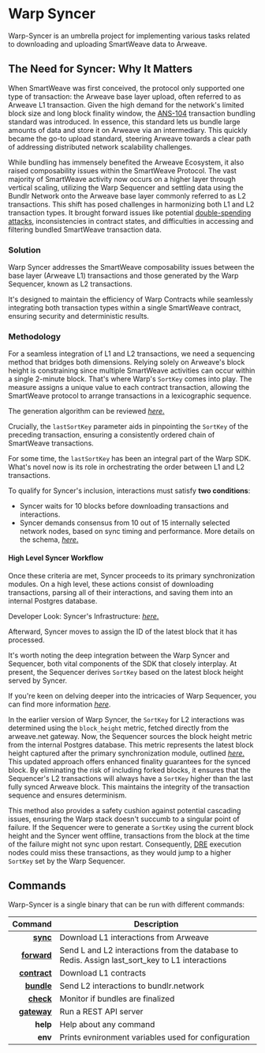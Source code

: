 # Warp Syncer

Warp-Syncer is an umbrella project for implementing various tasks related to downloading and uploading SmartWeave data to Arweave.

## The Need for Syncer: Why It Matters

When SmartWeave was first conceived, the protocol only supported one type of transaction: the Arweave base layer upload, often referred to as Arweave L1 transaction. Given the high demand for the network's limited block size and long block finality window, the [ANS-104](https://github.com/ArweaveTeam/arweave-standards/blob/master/ans/ANS-104.md) transaction bundling standard was introduced. In essence, this standard lets us bundle large amounts of data and store it on Arweave via an intermediary. This quickly became the go-to upload standard, steering Arweave towards a clear path of addressing distributed network scalability challenges.

While bundling has immensely benefited the Arweave Ecosystem, it also raised composability issues within the SmartWeave Protocol. The vast majority of SmartWeave activity now occurs on a higher layer through vertical scaling, utilizing the Warp Sequencer and settling data using the Bundlr Network onto the Arweave base layer commonly referred to as L2 transactions. This shift has posed challenges in harmonizing both L1 and L2 transaction types. It brought forward issues like potential [double-spending attacks](https://www.investopedia.com/terms/d/doublespending.asp), inconsistencies in contract states, and difficulties in accessing and filtering bundled SmartWeave transaction data.

### Solution

Warp Syncer addresses the SmartWeave composability issues between the base layer (Arweave L1) transactions and those generated by the Warp Sequencer, known as L2 transactions. 

It's designed to maintain the efficiency of Warp Contracts while seamlessly integrating both transaction types within a single SmartWeave contract, ensuring security and deterministic results.

### Methodology

For a seamless integration of L1 and L2 transactions, we need a sequencing method that bridges both dimensions. Relying solely on Arweave's block height is constraining since multiple SmartWeave activities can occur within a single 2-minute block. That's where Warp's `SortKey` comes into play. The measure assigns a unique value to each contract transaction, allowing the SmartWeave protocol to arrange transactions in a lexicographic sequence. 

The generation algorithm can be reviewed [*here*.](https://github.com/warp-contracts/warp/blob/main/src/core/modules/impl/LexicographicalInteractionsSorter.ts#L30)

Crucially, the `lastSortKey` parameter aids in pinpointing the `SortKey` of the preceding transaction, ensuring a consistently ordered chain of SmartWeave transactions.

For some time, the `lastSortKey` has been an integral part of the Warp SDK. What's novel now is its role in orchestrating the order between L1 and L2 transactions.

To qualify for Syncer's inclusion, interactions must satisfy **two conditions**:

- Syncer waits for 10 blocks before downloading transactions and interactions.
- Syncer demands consensus from 10 out of 15 internally selected network nodes, based on sync timing and performance. More details on the schema, [*here*.](/docs/syncer/internals/peer-handling)

#### High Level Syncer Workflow

Once these criteria are met, Syncer proceeds to its primary synchronization modules. On a high level, these actions consist of downloading transactions, parsing all of their interactions, and saving them into an internal Postgres database.

Developer Look: Syncer's Infrastructure: [*here*.](/docs/syncer/services/syncer#data-consistency)

Afterward, Syncer moves to assign the ID of the latest block that it has processed.  

It's worth noting the deep integration between the Warp Syncer and Sequencer, both vital components of the SDK that closely interplay. At present, the Sequencer derives `SortKey` based on the latest block height served by Syncer.

If you're keen on delving deeper into the intricacies of Warp Sequencer, you can find more information [*here*](/docs/sdk/advanced/bundled-interaction). 

In the earlier version of Warp Syncer, the `SortKey` for L2 interactions was determined using the `block_height` metric, fetched directly from the arweave.net gateway. Now, the Sequencer sources the block height metric from the internal Postgres database. This metric represents the latest block height captured after the primary synchronization module, outlined [*here*.](/docs/syncer/introduction#high-level-syncer-workflow) This updated approach offers enhanced finality guarantees for the synced block. By eliminating the risk of including forked blocks, it ensures that the Sequencer's L2 transactions will always have a `SortKey` higher than the last fully synced Arweave block. This maintains the integrity of the transaction sequence and ensures determinism.

This method also provides a safety cushion against potential cascading issues, ensuring the Warp stack doesn't succumb to a singular point of failure. If the Sequencer were to generate a `SortKey` using the current block height and the Syncer went offline, transactions from the block at the time of the failure might not sync upon restart. Consequently, [DRE]( /docs/dre/overview#the-reasoning) execution nodes could miss these transactions, as they would jump to a higher `SortKey` set by the Warp Sequencer.

## Commands

Warp-Syncer is a single binary that can be run with different commands:


|                                        Command | Description                                                                                    |
| ---------------------------------------------: | ---------------------------------------------------------------------------------------------- |
|       [**sync**](/docs/syncer/services/syncer) | Download L1 interactions from Arweave                                                          |
|   [**forward**](/docs/syncer/services/forward) | Send L and L2 interactions from the database to Redis. Assign last_sort_key to L1 interactions |
| [**contract**](/docs/syncer/services/contract) | Download L1 contracts                                                                          |
|     [**bundle**](/docs/syncer/services/bundle) | Send L2 interactions to bundlr.network                                                         |
|       [**check**](/docs/syncer/services/check) | Monitor if bundles are finalized                                                               |
|   [**gateway**](/docs/syncer/services/gateway) | Run a REST API server                                                                          |
|                                       **help** | Help about any command                                                                         |
|                                        **env** | Prints evnironment variables used for configuration                                            |

